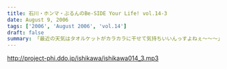 ```yaml
---
title: 石川・ホンマ・ぶるんのBe-SIDE Your Life! vol.14-3
date: August 9, 2006
tags: ['2006', 'August 2006', 'vol.14']
draft: false
summary: 「最近の天気はタオルケットがカラカラに干せて気持ちいいんっすよねぇ〜〜〜」収録のさなかはそんな小さな幸せを漏らしているホンマ氏・・・もっと大きな幸せをつかみたい！？そんなビーサイでは、各方面からの実行作戦の結果がきている・・・だが、あくまでも洒落のわかるハイレベルな作戦を実行することを祈るものです。家に帰るまでが遠足ですから。NAMAE
---
```


http://project-phi.ddo.jp/ishikawa/ishikawa014_3.mp3